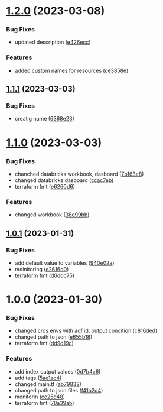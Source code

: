 # [1.2.0](https://github.com/data-platform-hq/terraform-azurerm-monitoring/compare/v1.1.1...v1.2.0) (2023-03-08)


### Bug Fixes

* updated description ([e426ecc](https://github.com/data-platform-hq/terraform-azurerm-monitoring/commit/e426eccf20d4749687c87c126725a60f5b76648a))


### Features

* added custom names for resources ([ce3858e](https://github.com/data-platform-hq/terraform-azurerm-monitoring/commit/ce3858ee3958980df5c4f1adb70dafbd43a595cb))

## [1.1.1](https://github.com/data-platform-hq/terraform-azurerm-monitoring/compare/v1.1.0...v1.1.1) (2023-03-03)


### Bug Fixes

* creatig name ([6368e23](https://github.com/data-platform-hq/terraform-azurerm-monitoring/commit/6368e23593133519810d1fb306e4f1057e4884f4))

# [1.1.0](https://github.com/data-platform-hq/terraform-azurerm-monitoring/compare/v1.0.1...v1.1.0) (2023-03-03)


### Bug Fixes

* chanched databricks workbook, dasboard ([7b163e8](https://github.com/data-platform-hq/terraform-azurerm-monitoring/commit/7b163e8dcfd5185c87bfce751ff4b505289bd248))
* changed databricks dasboard ([ccac7eb](https://github.com/data-platform-hq/terraform-azurerm-monitoring/commit/ccac7ebbd8da30183af9ea2445ae36fb3863fe1f))
* terraform fmt ([e6260d6](https://github.com/data-platform-hq/terraform-azurerm-monitoring/commit/e6260d617ff04f29923bd3eabdb9e269f8e3998e))


### Features

* changed workbook ([38e99bb](https://github.com/data-platform-hq/terraform-azurerm-monitoring/commit/38e99bbedc1d82b1f628267c08d45460778d1bf3))

## [1.0.1](https://github.com/data-platform-hq/terraform-azurerm-monitoring/compare/v1.0.0...v1.0.1) (2023-01-31)


### Bug Fixes

* add default value to variables ([940e02a](https://github.com/data-platform-hq/terraform-azurerm-monitoring/commit/940e02afb63d774e63bb1c3cd71a4fa2322e1948))
* moinitoring ([e2616d0](https://github.com/data-platform-hq/terraform-azurerm-monitoring/commit/e2616d0e5d46137e41876a7bfcb260ecc33ce34c))
* terraform fmt ([d0ddc75](https://github.com/data-platform-hq/terraform-azurerm-monitoring/commit/d0ddc75226120c83953f051c2224ffb2ec3f7e51))

# 1.0.0 (2023-01-30)


### Bug Fixes

* changed cros envs with adf id, output condition ([c816ded](https://github.com/data-platform-hq/terraform-azurerm-monitoring/commit/c816dedf2840584e890e20437724f2ebe30d170e))
* changed path to json ([e655b18](https://github.com/data-platform-hq/terraform-azurerm-monitoring/commit/e655b1825abe139d236b2d258579f5a2fb0b8c53))
* terraform fmt ([dd9d19c](https://github.com/data-platform-hq/terraform-azurerm-monitoring/commit/dd9d19cfd07b174e5540f94f61d9797e775f39a3))


### Features

* add index output values ([0d7b4c6](https://github.com/data-platform-hq/terraform-azurerm-monitoring/commit/0d7b4c6962bb66c04cf2f3a9742f43b27b5e1ee8))
* add tags ([5ae1ac4](https://github.com/data-platform-hq/terraform-azurerm-monitoring/commit/5ae1ac4fad20e965c7394f7a9598eef7b7ebe847))
* changed main.tf ([ab79832](https://github.com/data-platform-hq/terraform-azurerm-monitoring/commit/ab79832c82375ec0ff9e36a19ea01af5dbcf5104))
* changed path to json files ([f41b2d4](https://github.com/data-platform-hq/terraform-azurerm-monitoring/commit/f41b2d47d46d37c8a298e56bf1282d2306256a3d))
* monitorin ([cc25d48](https://github.com/data-platform-hq/terraform-azurerm-monitoring/commit/cc25d48e7a30c3c7bde37340879a06029a73b1c7))
* terraform fmt ([78a39ab](https://github.com/data-platform-hq/terraform-azurerm-monitoring/commit/78a39abb89187d5687209f4a111a89cb1704bf43))

